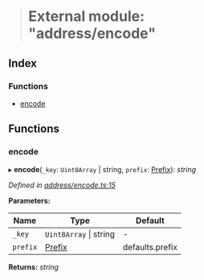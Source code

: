 > # External module: "address/encode"

## Index

### Functions

* [encode](_address_encode_.md#encode)

## Functions

###  encode

▸ **encode**(`_key`: `Uint8Array` | string, `prefix`: [Prefix](_address_types_.md#prefix)): *string*

*Defined in [address/encode.ts:15](https://github.com/polkadot-js/common/blob/b44d0c7/packages/util-crypto/src/address/encode.ts#L15)*

**Parameters:**

Name | Type | Default |
------ | ------ | ------ |
`_key` | `Uint8Array` \| string | - |
`prefix` | [Prefix](_address_types_.md#prefix) |  defaults.prefix |

**Returns:** *string*